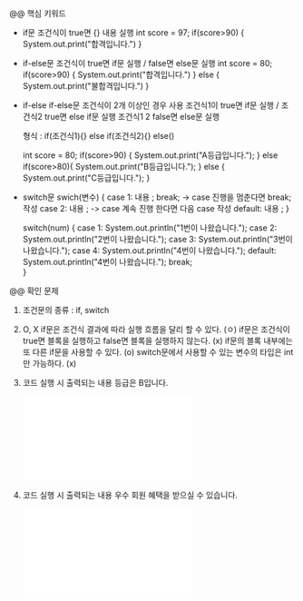 @@ 핵심 키워드

- if문 조건식이 true면 {} 내용 실행
    int score = 97; 
    if(score>90) {
        System.out.print("합격입니다.")
    }

- if-else문 조건식이 true면 if문 실행 / false면 else문 실행
    int score = 80; 
    if(score>90) {
        System.out.print("합격입니다.")
    } else {
        System.out.print("불합격입니다.")
    }

- if-else if-else문 조건식이 2개 이상인 경우 사용
    조건식1이 true면 if문 실행 / 조건식2 true면 else if문 실행
    조건식1 2 false면 else문 실행

    형식 : if(조건식1){} else if(조건식2){} else()

    int score = 80; 
    if(score>90) {
        System.out.print("A등급입니다.");
    } else if(score>80){
        System.out.print("B등급입니다.");
    } 
    else {
        System.out.print("C등급입니다.");
    }

- switch문
    swich(변수) {
        case 1:
            내용       ;
            break;         -> case 진행을 멈춘다면 break; 작성
        case 2:
            내용       ;   -> case 계속 진행 한다면 다음 case 작성
        default:
            내용        ;
    }

    switch(num) {
        case 1:
            System.out.println("1번이 나왔습니다.");
        case 2:
            System.out.println("2번이 나왔습니다.");
        case 3:
            System.out.println("3번이 나왔습니다.");
        case 4:
            System.out.println("4번이 나왔습니다.");
        default:
            System.out.println("4번이 나왔습니다.");
        break;  
    }



@@ 확인 문제

1. 조건문의 종류 : if, switch

2. O, X
    if문은 조건식 결과에 따라 실행 흐름을 달리 할 수 있다. (ㅇ)
    if문은 조건식이 true면 블록을 실행하고 false면 블록을 실행하지 않는다. (x)
    if문의 블록 내부에는 또 다른 if문을 사용할 수 있다. (o)
    switch문에서 사용할 수 있는 변수의 타입은 int만 가능하다. (x)

3. 코드 실행 시 출력되는 내용
    등급은 B입니다.

    ![실행 파일](java/java3.java) 


4. 코드 실행 시 출력되는 내용
    우수 회원 혜택을 받으실 수 있습니다.

    ![실행 파일](java/java4.java) 

